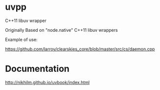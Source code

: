 uvpp
====

C++11 libuv wrapper


Originally Based on "node.native" C++11 libuv wrappers


Example of use:

https://github.com/larroy/clearskies_core/blob/master/src/cs/daemon.cpp


# Documentation

http://nikhilm.github.io/uvbook/index.html
